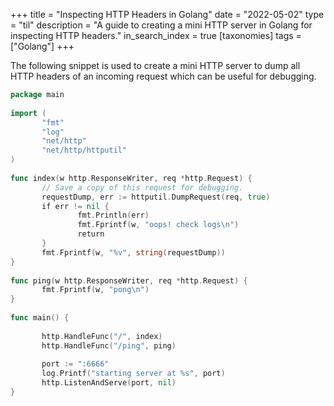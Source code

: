 +++
title = "Inspecting HTTP Headers in Golang"
date = "2022-05-02"
type = "til"
description = "A guide to creating a mini HTTP server in Golang for inspecting HTTP headers."
in_search_index = true
[taxonomies]
tags = ["Golang"]
+++


The following snippet is used to create a mini HTTP server to dump all HTTP headers of an incoming request which can be useful for debugging.

```go
package main  
  
import (  
       "fmt"  
       "log"  
       "net/http"  
       "net/http/httputil"  
)  
  
func index(w http.ResponseWriter, req *http.Request) {  
       // Save a copy of this request for debugging.  
       requestDump, err := httputil.DumpRequest(req, true)  
       if err != nil {  
               fmt.Println(err)  
               fmt.Fprintf(w, "oops! check logs\n")  
               return  
       }  
       fmt.Fprintf(w, "%v", string(requestDump))  
}  
  
func ping(w http.ResponseWriter, req *http.Request) {  
       fmt.Fprintf(w, "pong\n")  
}  
  
func main() {  
  
       http.HandleFunc("/", index)  
       http.HandleFunc("/ping", ping)  
  
       port := ":6666"  
       log.Printf("starting server at %s", port)  
       http.ListenAndServe(port, nil)  
}
```